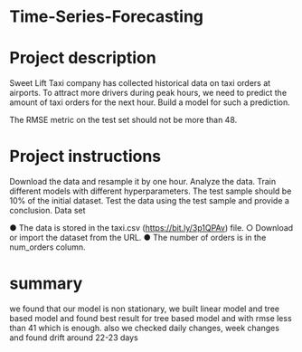 # Time-Series-Forecasting


# Project description

Sweet Lift Taxi company has collected historical data on taxi orders at airports. To attract more drivers during peak hours, we need to predict the amount of taxi orders for the next hour. Build a model for such a prediction.

The RMSE metric on the test set should not be more than 48.

# Project instructions
Download the data and resample it by one hour.
Analyze the data.
Train different models with different hyperparameters. The test sample should be 10% of the initial dataset.
Test the data using the test sample and provide a conclusion.
Data set


● The data is stored in the taxi.csv (https://bit.ly/3p1QPAv) file. ○ Download or import the dataset from the URL. ● The number of orders is in the num_orders column.

# summary

we found that our model is non stationary, we built linear model and tree based model and found best result for tree based model and with rmse less than 41 which is enough. also we checked daily changes, week changes and found drift around 22-23 days
